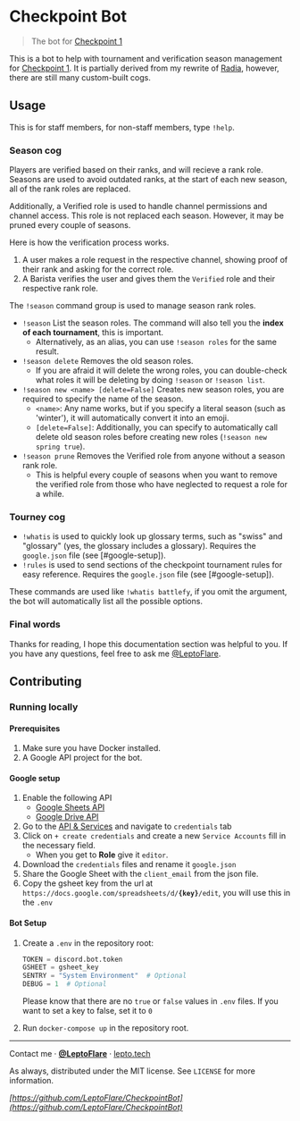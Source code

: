 # Checkpoint Bot
> The bot for [Checkpoint 1](https://discord.com/invite/ZybuvgP)

This is a bot to help with tournament and verification season management for [Checkpoint 1](https://discord.com/invite/ZybuvgP). It is partially derived from my rewrite of [Radia](https://github.com/IPLSplatoon/Radia), however, there are still many custom-built cogs.

## Usage
This is for staff members, for non-staff members, type `!help`.

### Season cog
Players are verified based on their ranks, and will recieve a rank role. Seasons are used to avoid outdated ranks, at the start of each new season, all of the rank roles are replaced.

Additionally, a Verified role is used to handle channel permissions and channel access. This role is not replaced each season. However, it may be pruned every couple of seasons.

Here is how the verification process works.
1. A user makes a role request in the respective channel, showing proof of their rank and asking for the correct role.
2. A Barista verifies the user and gives them the `Verified` role and their respective rank role.

The `!season` command group is used to manage season rank roles.

- `!season` List the season roles. The command will also tell you the **index of each tournament**, this is important.
  - Alternatively, as an alias, you can use `!season roles` for the same result.
- `!season delete` Removes the old season roles.
  - If you are afraid it will delete the wrong roles, you can double-check what roles it will be deleting by doing `!season` or `!season list`.
- `!season new <name> [delete=False]` Creates new season roles, you are required to specify the name of the season.
  - `<name>`: Any name works, but if you specify a literal season (such as 'winter'), it will automatically convert it into an emoji.
  - `[delete=False]`: Additionally, you can specify to automatically call delete old season roles before creating new roles (`!season new spring true`).
- `!season prune` Removes the Verified role from anyone without a season rank role.
  - This is helpful every couple of seasons when you want to remove the verified role from those who have neglected to request a role for a while.

### Tourney cog
- `!whatis` is used to quickly look up glossary terms, such as "swiss" and "glossary" (yes, the glossary includes a glossary). Requires the `google.json` file (see [#google-setup]).
- `!rules` is used to send sections of the checkpoint tournament rules for easy reference. Requires the `google.json` file (see [#google-setup]).

These commands are used like `!whatis battlefy`, if you omit the argument, the bot will automatically list all the possible options.

### Final words
Thanks for reading, I hope this documentation section was helpful to you. If you have any questions, feel free to ask me [@LeptoFlare](https://github.com/LeptoFlare).

## Contributing
### Running locally
#### Prerequisites
1. Make sure you have Docker installed.
1. A Google API project for the bot.

#### Google setup
1. Enable the following API
   - [Google Sheets API](https://console.developers.google.com/apis/api/sheets.googleapis.com)
   - [Google Drive API](https://console.developers.google.com/apis/api/drive.googleapis.com)
1. Go to the [API & Services](https://console.developers.google.com/apis/credentials) and navigate to `credentials` tab
1. Click on `+ create credentials` and create a new `Service Accounts` fill in the necessary field.
   - When you get to **Role** give it `editor`.
1. Download the `credentials` files and rename it `google.json`
1. Share the Google Sheet with the `client_email` from the json file.
1. Copy the gsheet key from the url at `https://docs.google.com/spreadsheets/d/`**`{key}`**`/edit`, you will use this in the `.env`

#### Bot Setup
1. Create a `.env` in the repository root:

   ```py
   TOKEN = discord.bot.token
   GSHEET = gsheet_key
   SENTRY = "System Environment"  # Optional
   DEBUG = 1  # Optional
   ```

   Please know that there are no `true` or `false` values in `.env` files. If you want to set a key to false, set it to `0`

1. Run `docker-compose up` in the repository root.

---

Contact me · [**@LeptoFlare**](https://github.com/LeptoFlare) · [lepto.tech](https://lepto.tech)

As always, distributed under the MIT license. See `LICENSE` for more information.

_[https://github.com/LeptoFlare/CheckpointBot](https://github.com/LeptoFlare/CheckpointBot)_
